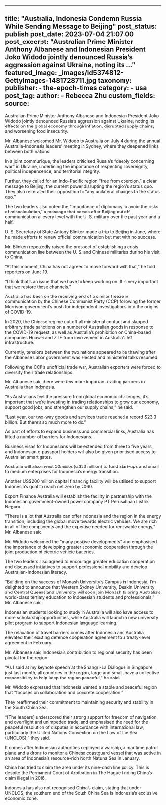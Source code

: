 
---
title: "Australia, Indonesia Condemn Russia While Sending Message to Beijing" 
post_status: publish
post_date: 2023-07-04 21:07:00 
post_excerpt: "Australian Prime Minister Anthony Albanese and Indonesian President Joko Widodo jointly denounced Russia’s aggression against Ukraine, noting its ..."
featured_image: _images/id5374812-GettyImages-1481728711.jpg 
taxonomy:
    publisher:
        - the-epoch-times
    category:
        - usa 
    post_tag:
    author:
        - Rebecca Zhu
custom_fields:
    source: 
---
Australian Prime Minister Anthony Albanese and Indonesian President Joko Widodo jointly denounced Russia’s aggression against Ukraine, noting its effects on the global economy through inflation, disrupted supply chains, and worsening food insecurity.

Mr. Albanese welcomed Mr. Widodo to Australia on July 4 during the annual Australia-Indonesia leaders’ meeting in Sydney, where they deepened links between both nations.

In a joint communique, the leaders criticised Russia’s “deeply concerning war” in Ukraine, underlining the importance of respecting sovereignty, political independence, and territorial integrity.

Further, they called for an Indo-Pacific region “free from coercion,” a clear message to Beijing, the current power disrupting the region’s status quo. They also reiterated their opposition to “any unilateral changes to the status quo.”

The two leaders also noted the “importance of diplomacy to avoid the risks of miscalculation,” a message that comes after Beijing cut off communication at every level with the U. S. military over the past year and a half.

U. S. Secretary of State Antony Blinken made a trip to Beijing in June, where he made efforts to renew official communication but met with no success.

Mr. Blinken repeatedly raised the prospect of establishing a crisis communication line between the U. S. and Chinese militaries during his visit to China.

“At this moment, China has not agreed to move forward with that,” he told reporters on June 19.

“I think that’s an issue that we have to keep working on. It is very important that we restore those channels.”

Australia has been on the receiving end of a similar freeze in communication by the Chinese Communist Party (CCP) following the former Morrison government’s push for independent investigations into the origins of COVID-19.

In 2020, the Chinese regime cut off all ministerial contact and slapped arbitrary trade sanctions on a number of Australian goods in response to the COVID-19 request, as well as Australia’s prohibition on China-based companies Huawei and ZTE from involvement in Australia’s 5G infrastructure.

Currently, tensions between the two nations appeared to be thawing after the Albanese Labor government was elected and ministerial talks resumed.

Following the CCP’s unofficial trade war, Australian exporters were forced to diversify their trade relationships.

Mr. Albanese said there were few more important trading partners to Australia than Indonesia.

“As Australians feel the pressure from global economic challenges, it’s important that we’re investing in trading relationships to grow our economy, support good jobs, and strengthen our supply chains,” he said.

“Last year, our two-way goods and services trade reached a record $23.3 billion. But there’s so much more to do.”

As part of efforts to expand business and commercial links, Australia has lifted a number of barriers for Indonesians.

Business visas for Indonesians will be extended from three to five years, and Indonesian e-passport holders will also be given prioritised access to Australian smart gates.

Australia will also invest $50 million (US$33 million) to fund start-ups and small to medium enterprises for Indonesia’s energy transition.

Another US$200 million capital financing facility will be utilised to support Indonesia’s goal to reach net zero by 2060.

Export Finance Australia will establish the facility in partnership with the Indonesian government-owned power company PT Perusahaan Listrik Negara.

“There is a lot that Australia can offer Indonesia and the region in the energy transition, including the global move towards electric vehicles. We are rich in all of the components and the expertise needed for renewable energy,” Mr. Albanese said.

Mr. Widodo welcomed the “many positive developments” and emphasised the importance of developing greater economic cooperation through the joint production of electric vehicle batteries.

The two leaders also agreed to encourage greater education cooperation and discussed initiatives to support professional mobility and develop Australian-Indonesian literacy.

“Building on the success of Monash University’s Campus in Indonesia, I’m delighted to announce that Western Sydney University, Deakin University and Central Queensland University will soon join Monash to bring Australia’s world-class tertiary education to Indonesian students and professionals,” Mr. Albanese said.

Indonesian students looking to study in Australia will also have access to more scholarship opportunities, while Australia will launch a new university pilot program to support Indonesian language learning.

The relaxation of travel barriers comes after Indonesia and Australia elevated their existing defence cooperation agreement to a treaty-level agreement in February.

Mr. Albanese said Indonesia’s contribution to regional security has been pivotal for the region.

“As I said at my keynote speech at the Shangri-La Dialogue in Singapore just last month, all countries in the region, large and small, have a collective responsibility to help keep the region peaceful,” he said.

Mr. Widodo expressed that Indonesia wanted a stable and peaceful region that “focuses on collaboration and concrete cooperation.”

They reaffirmed their commitment to maintaining security and stability in the South China Sea.

“[The leaders] underscored their strong support for freedom of navigation and overflight and unimpeded trade, and emphasised the need for the peaceful resolution of disputes in accordance with international law, particularly the United Nations Convention on the Law of the Sea (UNCLOS),” they said.

It comes after Indonesian authorities deployed a warship, a maritime patrol plane and a drone to monitor a Chinese coastguard vessel that was active in an area of Indonesia’s resource-rich North Natuna Sea in January.

China has tried to claim the area under its nine-dash line policy. This is despite the Permanent Court of Arbitration in The Hague finding China’s claim illegal in 2016.

Indonesia has also not recognised China’s claim, stating that under UNCLOS, the southern end of the South China Sea is Indonesia’s exclusive economic zone. 